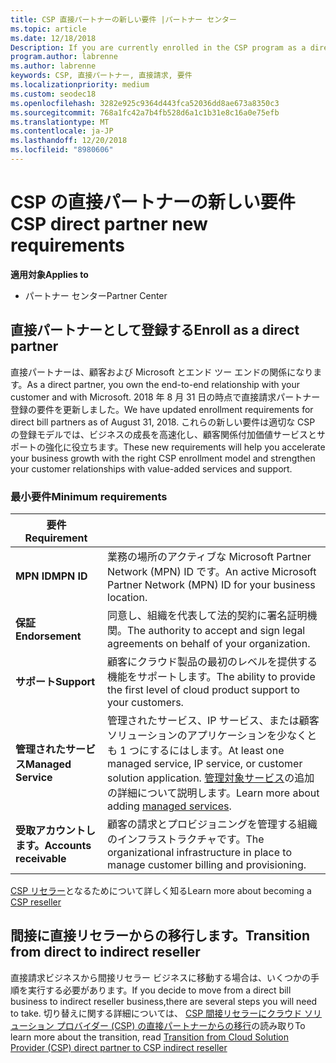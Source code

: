```yaml
---
title: CSP 直接パートナーの新しい要件 |パートナー センター
ms.topic: article
ms.date: 12/18/2018
Description: If you are currently enrolled in the CSP program as a direct partner, you should prepare to meet these updated support and services requirements.
program.author: labrenne
ms.author: labrenne
keywords: CSP, 直接パートナー, 直接請求, 要件
ms.localizationpriority: medium
ms.custom: seodec18
ms.openlocfilehash: 3282e925c9364d443fca52036dd8ae673a8350c3
ms.sourcegitcommit: 768a1fc42a7b4fb528d6a1c1b31e8c16a0e75efb
ms.translationtype: MT
ms.contentlocale: ja-JP
ms.lasthandoff: 12/20/2018
ms.locfileid: "8980606"
---
```

# <a name="csp-direct-partner-new-requirements"></a><span data-ttu-id="65f1c-103">CSP の直接パートナーの新しい要件</span><span class="sxs-lookup"><span data-stu-id="65f1c-103">CSP direct partner new requirements</span></span>

**<span data-ttu-id="65f1c-104">適用対象</span><span class="sxs-lookup"><span data-stu-id="65f1c-104">Applies to</span></span>**

- <span data-ttu-id="65f1c-105">パートナー センター</span><span class="sxs-lookup"><span data-stu-id="65f1c-105">Partner Center</span></span>

## <a name="enroll-as-a-direct-partner"></a><span data-ttu-id="65f1c-106">直接パートナーとして登録する</span><span class="sxs-lookup"><span data-stu-id="65f1c-106">Enroll as a direct partner</span></span>

<span data-ttu-id="65f1c-107">直接パートナーは、顧客および Microsoft とエンド ツー エンドの関係になります。</span><span class="sxs-lookup"><span data-stu-id="65f1c-107">As a direct partner, you own the end-to-end relationship with your customer and with Microsoft.</span></span> <span data-ttu-id="65f1c-108">2018 年 8 月 31 日の時点で直接請求パートナー登録の要件を更新しました。</span><span class="sxs-lookup"><span data-stu-id="65f1c-108">We have updated enrollment requirements for direct bill partners as of August 31, 2018.</span></span> <span data-ttu-id="65f1c-109">これらの新しい要件は適切な CSP の登録モデルでは、ビジネスの成長を高速化し、顧客関係付加価値サービスとサポートの強化に役立ちます。</span><span class="sxs-lookup"><span data-stu-id="65f1c-109">These new requirements will help you accelerate your business growth with the right CSP enrollment model and strengthen your customer relationships with value-added services and support.</span></span> 

### <a name="minimum-requirements"></a><span data-ttu-id="65f1c-110">最小要件</span><span class="sxs-lookup"><span data-stu-id="65f1c-110">Minimum requirements</span></span>

|**<span data-ttu-id="65f1c-111">要件</span><span class="sxs-lookup"><span data-stu-id="65f1c-111">Requirement</span></span>**|                             |
|--------------------------------|--------------------------------------------------------------|
|**<span data-ttu-id="65f1c-112">MPN ID</span><span class="sxs-lookup"><span data-stu-id="65f1c-112">MPN ID</span></span>**   |<span data-ttu-id="65f1c-113">業務の場所のアクティブな Microsoft Partner Network (MPN) ID です。</span><span class="sxs-lookup"><span data-stu-id="65f1c-113">An active Microsoft Partner Network (MPN) ID for your business location.</span></span>   |
|**<span data-ttu-id="65f1c-114">保証</span><span class="sxs-lookup"><span data-stu-id="65f1c-114">Endorsement</span></span>**   |<span data-ttu-id="65f1c-115">同意し、組織を代表して法的契約に署名証明機関。</span><span class="sxs-lookup"><span data-stu-id="65f1c-115">The authority to accept and sign legal agreements on behalf of your organization.</span></span>|
|**<span data-ttu-id="65f1c-116">サポート</span><span class="sxs-lookup"><span data-stu-id="65f1c-116">Support</span></span>**   |<span data-ttu-id="65f1c-117">顧客にクラウド製品の最初のレベルを提供する機能をサポートします。</span><span class="sxs-lookup"><span data-stu-id="65f1c-117">The ability to provide the first level of cloud product support to your customers.</span></span>|
|**<span data-ttu-id="65f1c-118">管理されたサービス</span><span class="sxs-lookup"><span data-stu-id="65f1c-118">Managed Service</span></span>**   |<span data-ttu-id="65f1c-119">管理されたサービス、IP サービス、または顧客ソリューションのアプリケーションを少なくとも 1 つにするにはします。</span><span class="sxs-lookup"><span data-stu-id="65f1c-119">At least one managed service, IP service, or customer solution application.</span></span> <span data-ttu-id="65f1c-120">[管理対象サービス](https://partner.microsoft.com/en-US/business-opportunities/managed-services-provider)の追加の詳細について説明します。</span><span class="sxs-lookup"><span data-stu-id="65f1c-120">Learn more about adding [managed services](https://partner.microsoft.com/en-US/business-opportunities/managed-services-provider).</span></span>|
|**<span data-ttu-id="65f1c-121">受取アカウントします。</span><span class="sxs-lookup"><span data-stu-id="65f1c-121">Accounts receivable</span></span>** |<span data-ttu-id="65f1c-122">顧客の請求とプロビジョニングを管理する組織のインフラストラクチャです。</span><span class="sxs-lookup"><span data-stu-id="65f1c-122">The organizational infrastructure in place to manage customer billing and provisioning.</span></span> 

<span data-ttu-id="65f1c-123">[CSP リセラー](https://partner.microsoft.com/cloud-solution-provider)となるためについて詳しく知る</span><span class="sxs-lookup"><span data-stu-id="65f1c-123">Learn more about becoming a [CSP reseller](https://partner.microsoft.com/cloud-solution-provider)</span></span>

## <a name="transition-from-direct-to-indirect-reseller"></a><span data-ttu-id="65f1c-124">間接に直接リセラーからの移行します。</span><span class="sxs-lookup"><span data-stu-id="65f1c-124">Transition from direct to indirect reseller</span></span>

<span data-ttu-id="65f1c-125">直接請求ビジネスから間接リセラー ビジネスに移動する場合は、いくつかの手順を実行する必要があります。</span><span class="sxs-lookup"><span data-stu-id="65f1c-125">If you decide to move from a direct bill business to indirect reseller business,there are several steps you will need to take.</span></span> <span data-ttu-id="65f1c-126">切り替えに関する詳細については、 [CSP 間接リセラーにクラウド ソリューション プロバイダー (CSP) の直接パートナーからの移行](transition-direct-to-indirect)の読み取り</span><span class="sxs-lookup"><span data-stu-id="65f1c-126">To learn more about the transition, read [Transition from Cloud Solution Provider (CSP) direct partner to CSP indirect reseller](transition-direct-to-indirect)</span></span> 